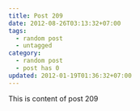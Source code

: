 ```yaml
---
title: Post 209
date: 2012-08-26T03:13:32+07:00
tags:
  - random post
  - untagged
category:
  - random post
  - post has 0
updated: 2012-01-19T01:36:32+07:00
---
```

This is content of post 209